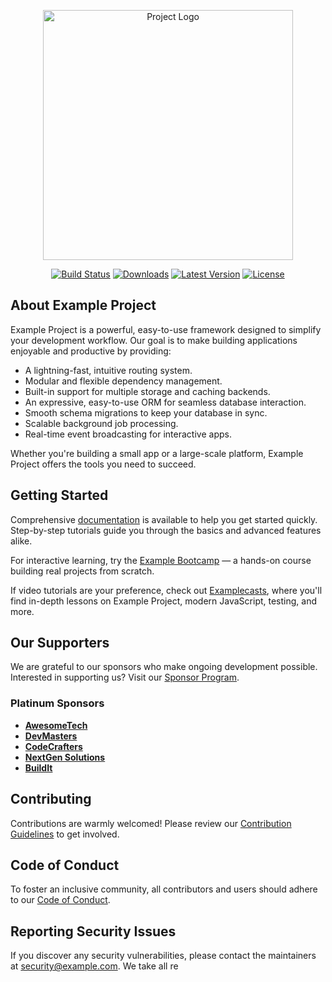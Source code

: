 <p align="center">
  <a href="https://example.com" target="_blank">
    <img src="https://raw.githubusercontent.com/example/project/main/logo.png" width="400" alt="Project Logo" />
  </a>
</p>

<p align="center">
  <a href="https://github.com/example/project/actions"><img src="https://github.com/example/project/workflows/CI/badge.svg" alt="Build Status" /></a>
  <a href="https://www.npmjs.com/package/example-project"><img src="https://img.shields.io/npm/dt/example-project" alt="Downloads" /></a>
  <a href="https://www.npmjs.com/package/example-project"><img src="https://img.shields.io/npm/v/example-project" alt="Latest Version" /></a>
  <a href="https://opensource.org/licenses/MIT"><img src="https://img.shields.io/badge/license-MIT-green" alt="License" /></a>
</p>

## About Example Project

Example Project is a powerful, easy-to-use framework designed to simplify your development workflow. Our goal is to make building applications enjoyable and productive by providing:

- A lightning-fast, intuitive routing system.
- Modular and flexible dependency management.
- Built-in support for multiple storage and caching backends.
- An expressive, easy-to-use ORM for seamless database interaction.
- Smooth schema migrations to keep your database in sync.
- Scalable background job processing.
- Real-time event broadcasting for interactive apps.

Whether you're building a small app or a large-scale platform, Example Project offers the tools you need to succeed.

## Getting Started

Comprehensive [documentation](https://example.com/docs) is available to help you get started quickly. Step-by-step tutorials guide you through the basics and advanced features alike.

For interactive learning, try the [Example Bootcamp](https://bootcamp.example.com) — a hands-on course building real projects from scratch.

If video tutorials are your preference, check out [Examplecasts](https://examplecasts.com), where you'll find in-depth lessons on Example Project, modern JavaScript, testing, and more.

## Our Supporters

We are grateful to our sponsors who make ongoing development possible. Interested in supporting us? Visit our [Sponsor Program](https://example.com/sponsors).

### Platinum Sponsors

- **[AwesomeTech](https://awesometech.com)**
- **[DevMasters](https://devmasters.io)**
- **[CodeCrafters](https://codecrafters.dev)**
- **[NextGen Solutions](https://nextgensolutions.com)**
- **[BuildIt](https://buildit.io)**

## Contributing

Contributions are warmly welcomed! Please review our [Contribution Guidelines](https://example.com/contribute) to get involved.

## Code of Conduct

To foster an inclusive community, all contributors and users should adhere to our [Code of Conduct](https://example.com/code-of-conduct).

## Reporting Security Issues

If you discover any security vulnerabilities, please contact the maintainers at [security@example.com](mailto:security@example.com). We take all re
